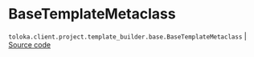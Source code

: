 # BaseTemplateMetaclass
`toloka.client.project.template_builder.base.BaseTemplateMetaclass` | [Source code](https://github.com/Toloka/toloka-kit/blob/v1.2.3/src/client/project/template_builder/base.py#L112)

